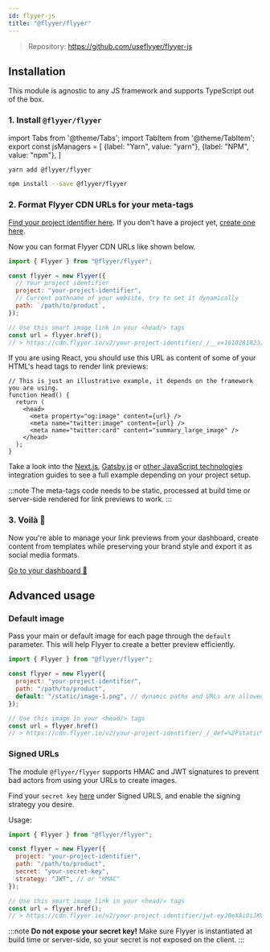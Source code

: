 ```yaml
---
id: flyyer-js
title: "@flyyer/flyyer"
---
```


> Repository: https://github.com/useflyyer/flyyer-js

## Installation

This module is agnostic to any JS framework and supports TypeScript out of the box.

### 1. Install `@flyyer/flyyer`

<!-- MDX variables -->
import Tabs from '@theme/Tabs';
import TabItem from '@theme/TabItem';
export const jsManagers = [
  {label: "Yarn", value: "yarn"},
  {label: "NPM", value: "npm"},
]

<Tabs groupId="js-manager" defaultValue="yarn" values={jsManagers}>
<TabItem value="yarn">

```bash title="Terminal.app"
yarn add @flyyer/flyyer
```

</TabItem>

<TabItem value="npm">

```bash title="Terminal.app"
npm install --save @flyyer/flyyer
```

</TabItem>
</Tabs>

### 2. Format Flyyer CDN URLs for your meta-tags

[Find your project identifier here](https://flyyer.io/dashboard/_/projects/_/integrate?ref=docs). If you don't have a project yet, [create one here](https://flyyer.io/get-started?ref=docs).

Now you can format Flyyer CDN URLs like shown below.

```js
import { Flyyer } from "@flyyer/flyyer";

const flyyer = new Flyyer({
  // Your project identifier
  project: "your-project-identifier",
  // Current pathname of your website, try to set it dynamically
  path: `/path/to/product`,
});

// Use this smart image link in your <head/> tags
const url = flyyer.href();
// > https://cdn.flyyer.io/v2/your-project-identifier/_/__v=1618281823/path/to/product
```

If you are using React, you should use this URL as content of some of your HTML's head tags to render link previews:

```tsx {5-7}
// This is just an illustrative example, it depends on the framework you are using.
function Head() {
  return (
    <head>
      <meta property="og:image" content={url} />
      <meta name="twitter:image" content={url} />
      <meta name="twitter:card" content="summary_large_image" />
    </head>
  );
}
```

Take a look into the [Next.js](/guides/javascript/nextjs), [Gatsby.js](/guides/javascript/gatsbyjs) or [other JavaScript technologies](/guides/get-started#javascript-guides) integration guides to see a full example depending on your project setup.

:::note
The meta-tags code needs to be static, processed at build time or server-side rendered for link previews to work.
:::

### 3. Voilà 🎉

Now you're able to manage your link previews from your dashboard, create content from templates while preserving your brand style and export it as social media formats.

[Go to your dashboard 🚀](https://flyyer.io/dashboard/_/projects/_/)

## Advanced usage

### Default image

Pass your main or default image for each page through the `default` parameter. This will help Flyyer to create a better preview efficiently.

```js {6}
import { Flyyer } from "@flyyer/flyyer";

const flyyer = new Flyyer({
  project: "your-project-identifier",
  path: "/path/to/product",
  default: "/static/image-1.png", // dynamic paths and URLs are allowed (eg: blogpost.image)
});

// Use this image in your <head/> tags
const url = flyyer.href()
// > https://cdn.flyyer.io/v2/your-project-identifier/_/_def=%2Fstatic%2Fimage-1.png&__v=1618283086/path/to/product
```

### Signed URLs

The module `@flyyer/flyyer` supports HMAC and JWT signatures to prevent bad actors from using your URLs to create images.

Find your `secret key` [here](https://www.flyyer.io/dashboard/_/projects/_/advanced) under Signed URLS, and enable the signing strategy you desire.

Usage:

```js {6-7}
import { Flyyer } from "@flyyer/flyyer";

const flyyer = new Flyyer({
  project: "your-project-identifier",
  path: "/path/to/product",
  secret: "your-secret-key",
  strategy: "JWT", // or "HMAC"
});

// Use this smart image link in your <head/> tags
const url = flyyer.href();
// > https://cdn.flyyer.io/v2/your-project-identifier/jwt-eyJ0eXAiOiJKV1QiLCJhbGciOiJIUzI1NiJ9.eyJwYXJhbXMiOnsiX19pZCI6ImplYW5zLTEyMyJ9LCJwYXRoIjoiXC9wYXRoXC90b1wvcHJvZHVjdCJ9.X8Vs5SGEA1-3M6bH-h24jhQnbwH95V_G0f-gPhTBTzE?__v=1618283086
```

:::note
**Do not expose your secret key!**
Make sure Flyyer is instantiated at build time or server-side, so your secret is not exposed on the client.
:::
